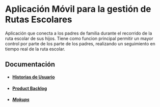 # Aplicación Móvil para la gestión de Rutas Escolares 

Aplicación que conecta a los padres de familia durante el recorrido de la ruta escolar de sus hijos. Tiene como funcion principal permitir un mayor control por parte de los parte de los padres, realizando un seguimiento en tiempo real de la ruta escolar.




## Documentación

* #### [Historias de Usuario](https://www.canva.com/design/DAEkHLLIV8o/Z570CmXQfhby8hIZmhg2YA/view?utm_content=DAEkHLLIV8o&utm_campaign=designshare&utm_medium=link&utm_source=publishsharelink#1)


* #### [Product Backlog](https://docs.google.com/spreadsheets/d/10dLQ6jbe8sD65__kV7P61c03G7wlL94gkVDqgge35eg/edit?usp=sharing)

* ##### [Mokups](https://drive.google.com/file/d/1w2L0Ajtm5s6FaX6Y2_y-WYvAcb706pFT/view?usp=sharing)



